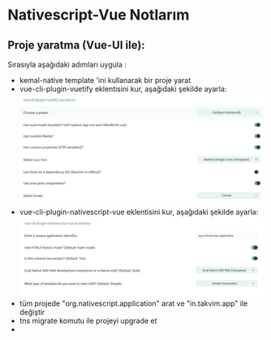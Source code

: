# Nativescript-Vue Notlarım

## Proje yaratma (Vue-UI ile):
Sırasıyla aşağıdaki adımları uygula : 

* kemal-native template 'ini kullanarak bir proje yarat
* vue-cli-plugin-vuetify eklentisini kur, aşağıdaki şekilde ayarla:
![](images/vuetify-settings.jpg)
* vue-cli-plugin-nativescript-vue eklentisini kur, aşağıdaki şekilde ayarla:
![](images/nativescript-vue-cli-plugin-settings.jpg)
* tüm projede "org.nativescript.application" arat ve "in.takvim.app" ile değiştir
* tns migrate komutu ile projeyi upgrade et
* 

 